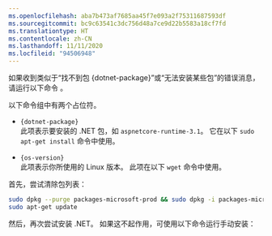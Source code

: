 ```yaml
---
ms.openlocfilehash: aba7b473af7685aa45f7e093a2f75311687593df
ms.sourcegitcommit: bc9c63541c3dc756d48a7ce9d22b5583a18cf7fd
ms.translationtype: HT
ms.contentlocale: zh-CN
ms.lasthandoff: 11/11/2020
ms.locfileid: "94506948"
---
```


如果收到类似于“找不到包 {dotnet-package}”或“无法安装某些包”的错误消息，请运行以下命令 。

以下命令组中有两个占位符。

- `{dotnet-package}`\
此项表示要安装的 .NET 包，如 `aspnetcore-runtime-3.1`。 它在以下 `sudo apt-get install` 命令中使用。

- `{os-version}`\
此项表示你所使用的 Linux 版本。 此项在以下 `wget` 命令中使用。

首先，尝试清除包列表：

```bash
sudo dpkg --purge packages-microsoft-prod && sudo dpkg -i packages-microsoft-prod.deb
sudo apt-get update
```

然后，再次尝试安装 .NET。 如果这不起作用，可使用以下命令运行手动安装：

